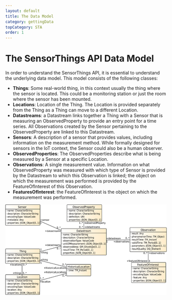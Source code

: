 ```yaml
---
layout: default
title: The Data Model
category: gettingData
topCategory: STA
order: 1
---
```


# The SensorThings API Data Model

In order to understand the SensorThings API, it is essential to understand the underlying data model. This model consists of the following classes:

* **Things**: Some real-world thing, in this context usually the thing where the sensor is located. This could be a monitoring station or just the room where the sensor has been mounted.
* **Locations**: Location of the Thing. The Location is provided separately from the Thing as a Thing can move to a different Location.
* **Datastreams**: a Datastream links together a Thing with a Sensor that is measuring an ObservedProperty to provide an entry point for a time series. All Observations created by the Sensor pertaining to the ObservedProperty are linked to this Datastream.
* **Sensors**: A description of a sensor that provides values, including information on the measurement method. While formally designed for sensors in the IoT context, the Sensor could also be a human observer.
* **ObservedProperties**: The ObservedProperties describe what is being measured by a Sensor at a specific Location.
* **Observations**: A single measurement value. Information on what ObservedProperty was measured with which type of Sensor is provided by the Datastream to which this Observation is linked; the object on which the measurement was performed is provided by the FeatureOfInterest of this Observation.
* **FeaturesOfInterest**: the FeatureOfInterest is the object on which the measurement was performed.

![SensorThings API Data Model](../../images/SensorThingsAPI_DatenModel_v1.1-900.png)

